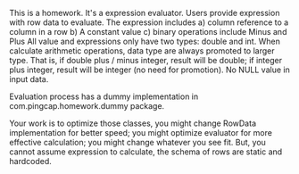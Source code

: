 This is a homework.
It's a expression evaluator. Users provide expression with row data to evaluate.
The expression includes a) column reference to a column in a row b) A constant value c) binary operations include Minus and Plus
All value and expressions only have two types: double and int. When calculate arithmetic operations, data type are always promoted to larger type.
That is, if double plus / minus integer, result will be double; if integer plus integer, result will be integer (no need for promotion).
No NULL value in input data.

Evaluation process has a dummy implementation in com.pingcap.homework.dummy package. 

Your work is to optimize those classes, you might change RowData implementation for better speed; you might optimize evaluator for more effective calculation; you might change whatever you see fit.
But, you cannot assume expression to calculate, the schema of rows are static and hardcoded.
